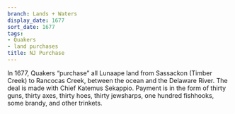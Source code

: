 ```yaml
---
branch: Lands + Waters
display_date: 1677
sort_date: 1677
tags:
- Quakers
- land purchases
title: NJ Purchase
---
```


In 1677, Quakers “purchase” all Lunaape land from Sassackon (Timber Creek) to Rancocas Creek, between the ocean and the Delaware River. The deal is made with Chief Katemus Sekappio. Payment is in the form of thirty guns, thirty axes, thirty hoes, thirty jewsharps, one hundred fishhooks, some brandy, and other trinkets.